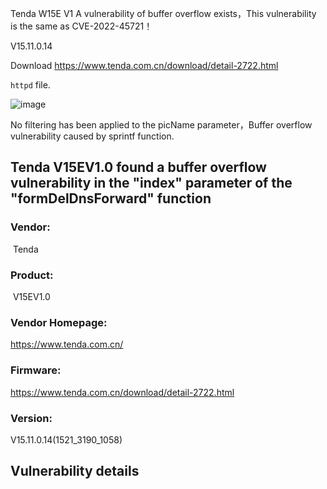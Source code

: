 Tenda W15E V1 A vulnerability of buffer overflow exists，This vulnerability is the same as CVE-2022-45721！

V15.11.0.14

Download
https://www.tenda.com.cn/download/detail-2722.html

`httpd`  file.

![image](https://user-images.githubusercontent.com/76503635/219377164-88982477-268d-47b9-91e3-b725d487c628.png)

No filtering has been applied to the picName parameter，Buffer overflow vulnerability caused by sprintf function.

## Tenda V15EV1.0 found a buffer overflow vulnerability in the "index" parameter of the "formDelDnsForward" function

### Vendor:

​	Tenda

### Product:

​	V15EV1.0

### Vendor Homepage:

https://www.tenda.com.cn/

### Firmware:

https://www.tenda.com.cn/download/detail-2722.html

### Version:

V15.11.0.14(1521_3190_1058)



## Vulnerability details


